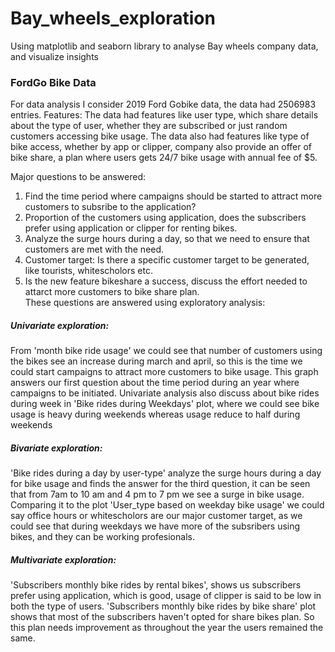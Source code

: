 # Bay_wheels_exploration
Using matplotlib and seaborn library to analyse Bay wheels company data, and visualize insights
### FordGo Bike Data 
For data analysis I consider 2019 Ford Gobike data, the data had 2506983 entries. Features:
The data had features like user type, which share details about the type of user, whether they are subscribed or just random customers accessing bike usage. The data also had features like type of bike access, whether by app or clipper, company also provide an offer of bike share, a plan where users gets 24/7 bike usage with annual fee of $5.

Major questions to be answered:

1. Find the time period where campaigns should be started to attract more customers to subsribe to the application?  
2. Proportion of the customers using application, does the subscribers prefer using application or clipper for renting bikes.
3. Analyze the surge hours during a day, so that we need to ensure that customers are met with the need.  
4. Customer target: Is there a specific customer target to be generated, like tourists, whitescholors etc.  
5. Is the new feature bikeshare a success, discuss the effort needed to attarct more customers to bike share plan.  
These questions are answered using exploratory analysis:

##### Univariate exploration:
From 'month bike ride usage' we could see that number of customers using the bikes see an increase during march and april, so this is the time we could start campaigns to attract more customers to bike usage. This graph answers our first question about the time period during an year where campaigns to be initiated. Univariate analysis also discuss about bike rides during week in 'Bike rides during Weekdays' plot, where we could see bike usage is heavy during weekends whereas usage reduce to half during weekends

##### Bivariate exploration:
'Bike rides during a day by user-type' analyze the surge hours during a day for bike usage and finds the answer for the third question, it can be seen that from 7am to 10 am and 4 pm to 7 pm we see a surge in bike usage. Comparing it to the plot 'User_type based on weekday bike usage' we could say office hours or whitescholors are our major customer target, as we could see that during weekdays we have more of the subsribers using bikes, and they can be working profesionals.

##### Multivariate exploration:
'Subscribers monthly bike rides by rental bikes', shows us subscribers prefer using application, which is good, usage of clipper is said to be low in both the type of users. 'Subscribers monthly bike rides by bike share' plot shows that most of the subscribers haven't opted for share bikes plan. So this plan needs improvement as throughout the year the users remained the same.

